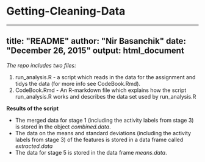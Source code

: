 # Getting-Cleaning-Data
---
title: "README"
author: "Nir Basanchik"
date: "December 26, 2015"
output: html_document
---

*The repo includes two files:* 

1. run_analysis.R - a script which reads in the data for the assignment and tidys the data (for more info see CodeBook.Rmd).
2. CodeBook.Rmd - An R-markdown file which explains how the script run_analysis.R works and       describes the data set used by run_analysis.R 

**Results of the script**

* The merged data for stage 1 (including the activity labels from stage 3) is stored in the object *combined.data*.
* The data on the means and standard deviations (including the activity labels from stage 3) of the features is stored in a data frame called *extracted.data*
* The data for stage 5 is stored in the data frame *means.data*.
